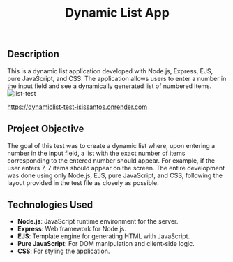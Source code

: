 <h1 align="center">Dynamic List App</h1> <br>

## Description
This is a dynamic list application developed with Node.js, Express, EJS, pure JavaScript, and CSS. The application allows users to enter a number in the input field and see a dynamically generated list of numbered items.
![list-test](https://github.com/Isis-gsantos/front_end_test_7a_IsisGSantos/assets/142533840/9a1eccd0-d584-4a01-a07d-a4f427c8136b)

https://dynamiclist-test-isissantos.onrender.com

## Project Objective
The goal of this test was to create a dynamic list where, upon entering a number in the input field, a list with the exact number of items corresponding to the entered number should appear. For example, if the user enters 7, 7 items should appear on the screen. The entire development was done using only Node.js, EJS, pure JavaScript, and CSS, following the layout provided in the test file as closely as possible. <br>

## Technologies Used

- **Node.js**: JavaScript runtime environment for the server.
- **Express**: Web framework for Node.js.
- **EJS**: Template engine for generating HTML with JavaScript.
- **Pure JavaScript**: For DOM manipulation and client-side logic.
- **CSS**: For styling the application.
